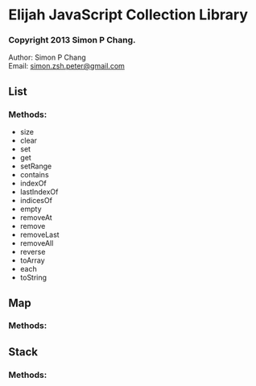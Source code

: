 Elijah JavaScript Collection Library
====================================
### Copyright 2013 Simon P Chang.
Author: Simon P Chang<br>
Email: simon.zsh.peter@gmail.com

List
----
### Methods:

* size
* clear
* set
* get
* setRange
* contains
* indexOf
* lastIndexOf
* indicesOf
* empty
* removeAt
* remove
* removeLast
* removeAll
* reverse
* toArray
* each
* toString

Map
---
### Methods:


Stack
-----
### Methods:
